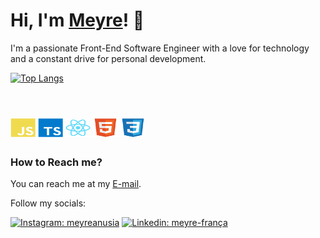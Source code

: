 # Hi, I'm [Meyre]()! 🤩
I'm a passionate Front-End Software Engineer with a love for technology 
and a constant drive for personal development.

[![Top Langs](https://github-readme-stats.vercel.app/api/top-langs/?username=meyreanusia&layout=pie)](https://github.com/anuraghazra/github-readme-stats)
#

<div style="display: inline_block"><br>
  <img align="center" alt="Js" height="30" width="40" src="https://raw.githubusercontent.com/devicons/devicon/master/icons/javascript/javascript-plain.svg">
  <img align="center" alt="Ts" height="30" width="40" src="https://raw.githubusercontent.com/devicons/devicon/master/icons/typescript/typescript-plain.svg">
  <img align="center" alt="React" height="30" width="40" src="https://raw.githubusercontent.com/devicons/devicon/master/icons/react/react-original.svg">
  <img align="center" alt="HTML" height="30" width="40" src="https://raw.githubusercontent.com/devicons/devicon/master/icons/html5/html5-original.svg">
  <img align="center" alt="CSS" height="30" width="40" src="https://raw.githubusercontent.com/devicons/devicon/master/icons/css3/css3-original.svg">
</div>


##
### How to Reach me?

You can reach me at my [E-mail](meyreanusia@gmail.com).

Follow my socials:

[![Instagram: meyreanusia](https://img.shields.io/badge/Instagram-E4405F?style=flat-square&logo=instagram&logoColor=white&link=https://www.instagram.com/meyreanusia?igsh=aDhqMHExZGVnNXUz&utm_source=qr)](https://www.instagram.com/meyreanusia?igsh=aDhqMHExZGVnNXUz&utm_source=qr)
[![Linkedin: meyre-frança](https://img.shields.io/badge/-Linkedin-blue?style=flat-square&logo=Linkedin&logoColor=white&link=https://www.linkedin.com/in/meyre-fran%C3%A7a-912b76185/)](https://www.linkedin.com/in/meyre-fran%C3%A7a-912b76185/)




